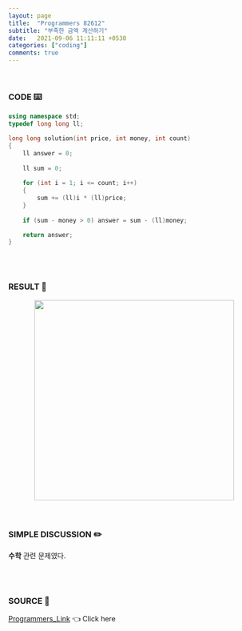 ```yaml
---
layout: page
title:  "Programmers 82612"
subtitle: "부족한 금액 계산하기"
date:   2021-09-06 11:11:11 +0530
categories: ["coding"]
comments: true
---
```


<br>

### CODE ⌨️

```c++
using namespace std;
typedef long long ll;

long long solution(int price, int money, int count)
{
    ll answer = 0;
    
    ll sum = 0;
    
    for (int i = 1; i <= count; i++)
    {
        sum += (ll)i * (ll)price;
    }
    
    if (sum - money > 0) answer = sum - (ll)money;

    return answer;
}
```  

<br>
<br>

### RESULT 💛

<img src="{{ '/assets/programmers/p82612r.jpg' }}" style="width: 400px; height: auto; margin-left: auto; margin-right: auto; display: block;">  

<br>
<br>

### SIMPLE DISCUSSION ✏️

**수학** 관련 문제였다.  

<br>
<br>

### SOURCE 💎

[Programmers_Link][link] 👈 Click here  

<br>

<script src="https://utteranc.es/client.js"
        repo="DCherish/DCherish.github.io"
        issue-term="pathname"
        theme="boxy-light"
        crossorigin="anonymous"
        async>
</script>

[link]: https://programmers.co.kr/learn/courses/30/lessons/82612